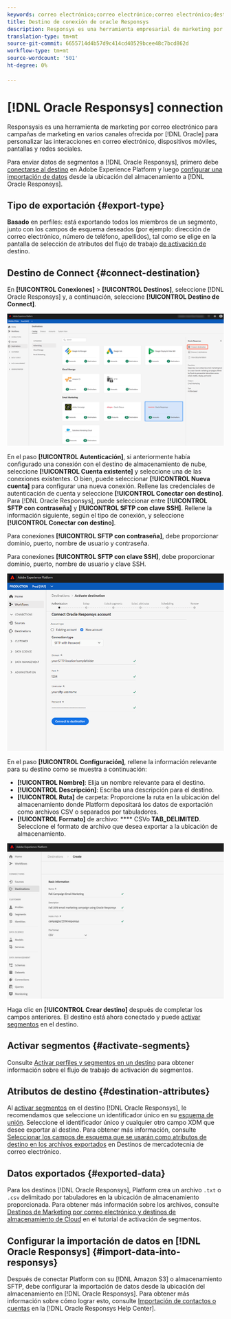 ```yaml
---
keywords: correo electrónico;correo electrónico;correo electrónico;destinos de correo electrónico;destino de responsys de oracle
title: Destino de conexión de oracle Responsys
description: Responsys es una herramienta empresarial de marketing por correo electrónico para campañas de marketing entre canales ofrecidas por Oracle con el fin de personalizar las interacciones entre correo electrónico, dispositivos móviles, visualización y redes sociales.
translation-type: tm+mt
source-git-commit: 6655714d4b57d9c414cd40529bcee48c7bcd862d
workflow-type: tm+mt
source-wordcount: '501'
ht-degree: 0%

---
```



# [!DNL Oracle Responsys] connection

[](https://www.oracle.com/marketingcloud/products/cross-channel-orchestration/) Responsysis es una herramienta de marketing por correo electrónico para campañas de marketing en varios canales ofrecida por  [!DNL Oracle] para personalizar las interacciones en correo electrónico, dispositivos móviles, pantallas y redes sociales.

Para enviar datos de segmentos a [!DNL Oracle Responsys], primero debe [conectarse al destino](#connect-destination) en Adobe Experience Platform y luego [configurar una importación de datos](#import-data-into-responsys) desde la ubicación del almacenamiento a [!DNL Oracle Responsys].

## Tipo de exportación {#export-type}

**Basado**  en perfiles: está exportando todos los miembros de un segmento, junto con los campos de esquema deseados (por ejemplo: dirección de correo electrónico, número de teléfono, apellidos), tal como se elige en la pantalla de selección de atributos del flujo de trabajo [ de activación de ](../../ui/activate-destinations.md#select-attributes)destino.

## Destino de Connect {#connect-destination}

En **[!UICONTROL Conexiones]** > **[!UICONTROL Destinos]**, seleccione [!DNL Oracle Responsys] y, a continuación, seleccione **[!UICONTROL Destino de Connect]**.

![Conectar a Responsys](../../assets/catalog/email-marketing/oracle-responsys/catalog.png)

En el paso **[!UICONTROL Autenticación]**, si anteriormente había configurado una conexión con el destino de almacenamiento de nube, seleccione **[!UICONTROL Cuenta existente]** y seleccione una de las conexiones existentes. O bien, puede seleccionar **[!UICONTROL Nueva cuenta]** para configurar una nueva conexión. Rellene las credenciales de autenticación de cuenta y seleccione **[!UICONTROL Conectar con destino]**. Para [!DNL Oracle Responsys], puede seleccionar entre **[!UICONTROL SFTP con contraseña]** y **[!UICONTROL SFTP con clave SSH]**. Rellene la información siguiente, según el tipo de conexión, y seleccione **[!UICONTROL Conectar con destino]**.

Para conexiones **[!UICONTROL SFTP con contraseña]**, debe proporcionar dominio, puerto, nombre de usuario y contraseña.

Para conexiones **[!UICONTROL SFTP con clave SSH]**, debe proporcionar dominio, puerto, nombre de usuario y clave SSH.

![Rellenar información de Responsys](../../assets/catalog/email-marketing/oracle-responsys/account-info.png)

En el paso **[!UICONTROL Configuración]**, rellene la información relevante para su destino como se muestra a continuación:
- **[!UICONTROL Nombre]**: Elija un nombre relevante para el destino.
- **[!UICONTROL Descripción]**: Escriba una descripción para el destino.
- **[!UICONTROL Ruta]** de carpeta: Proporcione la ruta en la ubicación del almacenamiento donde Platform depositará los datos de exportación como archivos CSV o separados por tabuladores.
- **[!UICONTROL Formato]** de archivo:  **** CSVo  **TAB_DELIMITED**. Seleccione el formato de archivo que desea exportar a la ubicación de almacenamiento.

![Información básica de Responsys](../../assets/catalog/email-marketing/oracle-responsys/basic-information.png)

Haga clic en **[!UICONTROL Crear destino]** después de completar los campos anteriores. El destino está ahora conectado y puede [activar segmentos](../../ui/activate-destinations.md) en el destino.

## Activar segmentos {#activate-segments}

Consulte [Activar perfiles y segmentos en un destino](../../ui/activate-destinations.md) para obtener información sobre el flujo de trabajo de activación de segmentos.

## Atributos de destino {#destination-attributes}

Al [activar segmentos](../../ui/activate-destinations.md) en el destino [!DNL Oracle Responsys], le recomendamos que seleccione un identificador único en su [esquema de unión](../../../profile/home.md#profile-fragments-and-union-schemas). Seleccione el identificador único y cualquier otro campo XDM que desee exportar al destino. Para obtener más información, consulte [Seleccionar los campos de esquema que se usarán como atributos de destino en los archivos exportados](./overview.md#destination-attributes) en Destinos de mercadotecnia de correo electrónico.

## Datos exportados {#exported-data}

Para los destinos [!DNL Oracle Responsys], Platform crea un archivo `.txt` o `.csv` delimitado por tabuladores en la ubicación de almacenamiento proporcionada. Para obtener más información sobre los archivos, consulte [Destinos de Marketing por correo electrónico y destinos de almacenamiento de Cloud](../../ui/activate-destinations.md#esp-and-cloud-storage) en el tutorial de activación de segmentos.

## Configurar la importación de datos en [!DNL Oracle Responsys] {#import-data-into-responsys}

Después de conectar Platform con su [!DNL Amazon S3] o almacenamiento SFTP, debe configurar la importación de datos desde la ubicación del almacenamiento en [!DNL Oracle Responsys]. Para obtener más información sobre cómo lograr esto, consulte [Importación de contactos o cuentas](https://docs.oracle.com/cloud/latest/marketingcs_gs/OMCEA/Connect_WizardUpload.htm) en la [!DNL Oracle Responsys Help Center].